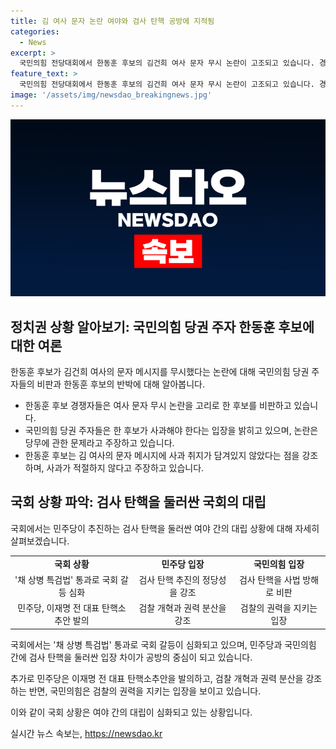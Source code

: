 ```yaml
---
title: 김 여사 문자 논란 여야와 검사 탄핵 공방에 지적됨
categories:
  - News
excerpt: >
  국민의힘 전당대회에서 한동훈 후보의 김건희 여사 문자 무시 논란이 고조되고 있습니다. 경쟁자들은 이를 이용해 후보를 공격하고, 한 후보는 해당 행위를 사과하지 않을 계획이라고 밝혔습니다. 민주당은 국회에서 채 상병 특검법 통과를 놓고 국회 파행과 관련된 검사 탄핵을 추진하고 있으며, 국민의힘과의 갈등이 심화되고 있습니다. 
feature_text: >
  국민의힘 전당대회에서 한동훈 후보의 김건희 여사 문자 무시 논란이 고조되고 있습니다. 경쟁자들은 이를 이용해 후보를 공격하고, 한 후보는 해당 행위를 사과하지 않을 계획이라고 밝혔습니다. 민주당은 국회에서 채 상병 특검법 통과를 놓고 국회 파행과 관련된 검사 탄핵을 추진하고 있으며, 국민의힘과의 갈등이 심화되고 있습니다. 
image: '/assets/img/newsdao_breakingnews.jpg'
---
```


<p><img src="/assets/img/newsdao_breakingnews.jpg" alt="cryptoinkorea 속보" /></p>

<h2 data-ke-size="size26">정치권 상황 알아보기:  국민의힘 당권 주자 한동훈 후보에 대한 여론</h2>

<p data-ke-size="size16">한동훈 후보가 김건희 여사의 문자 메시지를 무시했다는 논란에 대해 국민의힘 당권 주자들의 비판과 한동훈 후보의 반박에 대해 알아봅니다.</p>

<ul>
<li>한동훈 후보 경쟁자들은 여사 문자 무시 논란을 고리로 한 후보를 비판하고 있습니다.</li>
<li>국민의힘 당권 주자들은 한 후보가 사과해야 한다는 입장을 밝히고 있으며, 논란은 당무에 관한 문제라고 주장하고 있습니다.</li>
<li>한동훈 후보는 김 여사의 문자 메시지에 사과 취지가 담겨있지 않았다는 점을 강조하며, 사과가 적절하지 않다고 주장하고 있습니다.</li>
</ul>

<h2 data-ke-size="size26">국회 상황 파악: 검사 탄핵을 둘러싼 국회의 대립</h2>

<p data-ke-size="size16">국회에서는 민주당이 추진하는 검사 탄핵을 둘러싼 여야 간의 대립 상황에 대해 자세히 살펴보겠습니다.</p>

<table>
  <tr>
    <td style="text-align: center; height: 17px;"><b>국회 상황</b></td>
    <td style="text-align: center; height: 17px;"><b>민주당 입장</b></td>
    <td style="text-align: center; height: 17px;"><b>국민의힘 입장</b></td>
  </tr>
  <tr>
    <td style="text-align: center; height: 17px;">'채 상병 특검법' 통과로 국회 갈등 심화</td>
    <td style="text-align: center; height: 17px;">검사 탄핵 추진의 정당성을 강조</td>
    <td style="text-align: center; height: 17px;">검사 탄핵을 사법 방해로 비판</td>
  </tr>
  <tr>
    <td style="text-align: center; height: 17px;">민주당, 이재명 전 대표 탄핵소추안 발의</td>
    <td style="text-align: center; height: 17px;">검찰 개혁과 권력 분산을 강조</td>
    <td style="text-align: center; height: 17px;">검찰의 권력을 지키는 입장</td>
  </tr>
</table>

<p data-ke-size="size16">국회에서는 '채 상병 특검법' 통과로 국회 갈등이 심화되고 있으며, 민주당과 국민의힘 간에 검사 탄핵을 둘러싼 입장 차이가 공방의 중심이 되고 있습니다.</p>

<p data-ke-size="size16">추가로 민주당은 이재명 전 대표 탄핵소추안을 발의하고, 검찰 개혁과 권력 분산을 강조하는 반면, 국민의힘은 검찰의 권력을 지키는 입장을 보이고 있습니다.</p>

<p data-ke-size="size16">이와 같이 국회 상황은 여야 간의 대립이 심화되고 있는 상황입니다.</p>
실시간 뉴스 속보는, <a href="https://newsdao.kr" rel="dofollow">https://newsdao.kr</a>


